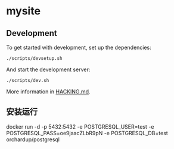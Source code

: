 # mysite

## Development

To get started with development, set up the dependencies:

    ./scripts/devsetup.sh

And start the development server:

    ./scripts/dev.sh

More information in [HACKING.md](HACKING.md).


## 安装运行

docker run -d -p 5432:5432 -e POSTGRESQL_USER=test -e POSTGRESQL_PASS=oe9jaacZLbR9pN -e POSTGRESQL_DB=test orchardup/postgresql

